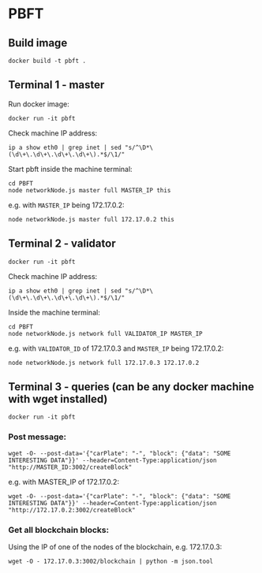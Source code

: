 # PBFT

## Build image

    docker build -t pbft .



## Terminal 1 - master

Run docker image:

    docker run -it pbft

Check machine IP address:

    ip a show eth0 | grep inet | sed "s/^\D*\(\d\+\.\d\+\.\d\+\.\d\+\).*$/\1/"

Start pbft inside the machine terminal:

    cd PBFT
    node networkNode.js master full MASTER_IP this

e.g. with `MASTER_IP` being 172.17.0.2:

    node networkNode.js master full 172.17.0.2 this



## Terminal 2 - validator

    docker run -it pbft

Check machine IP address:

    ip a show eth0 | grep inet | sed "s/^\D*\(\d\+\.\d\+\.\d\+\.\d\+\).*$/\1/"

Inside the machine terminal:

    cd PBFT
    node networkNode.js network full VALIDATOR_IP MASTER_IP

e.g. with `VALIDATOR_ID` of 172.17.0.3 and `MASTER_IP` being 172.17.0.2:

    node networkNode.js network full 172.17.0.3 172.17.0.2



## Terminal 3 - queries (can be any docker machine with wget installed)

    docker run -it pbft

### Post message:

    wget -O- --post-data='{"carPlate": "-", "block": {"data": "SOME INTERESTING DATA"}}' --header=Content-Type:application/json "http://MASTER_ID:3002/createBlock"

e.g. with MASTER_IP of 172.17.0.2: 

    wget -O- --post-data='{"carPlate": "-", "block": {"data": "SOME INTERESTING DATA"}}' --header=Content-Type:application/json "http://172.17.0.2:3002/createBlock"


### Get all blockchain blocks:

Using the IP of one of the nodes of the blockchain, e.g. 172.17.0.3:

    wget -O - 172.17.0.3:3002/blockchain | python -m json.tool
